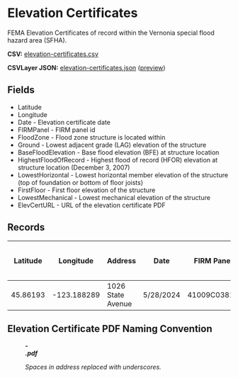 # Elevation Certificates

FEMA Elevation Certificates of record within the Vernonia special flood hazard area (SFHA).

**CSV:** [elevation-certificates.csv](elevation-certificates.csv)

**CSVLayer JSON:** [elevation-certificates.json](elevation-certificates.json) ([preview](../preview.html?csv=https%3A%2F%2Fcityofvernonia.github.io%2Fgeospatial-data%2Felevation-certificates%2Felevation-certificates.json))

## Fields

* Latitude
* Longitude
* Date - Elevation certificate date
* FIRMPanel - FIRM panel id
* FloodZone - Flood zone structure is located within
* Ground - Lowest adjacent grade (LAG) elevation of the structure
* BaseFloodElevation - Base flood elevation (BFE) at structure location
* HighestFloodOfRecord - Highest flood of record (HFOR) elevation at structure location (December 3, 2007)
* LowestHorizontal - Lowest horizontal member elevation of the structure (top of foundation or bottom of floor joists)
* FirstFloor - First floor elevation of the structure
* LowestMechanical - Lowest mechanical elevation of the structure
* ElevCertURL - URL of the elevation certificate PDF

## Records

| Latitude | Longitude | Address | Date | FIRM Panel | Flood Zone | Ground | Base Flood Elevation | Highest Flood of Record | First Floor | Lowest Mechanical | PDF |
| --- | --- | --- | --- | --- | --- | --- | --- | --- | --- | --- | :---: |
45.86193 | -123.188289 | 1026 State Avenue | 5/28/2024 | 41009C0381D | Zone AE | 619.5 | 621.2 | 622.2 | 624.5 | 624.5 | [View](https://cityofvernonia.github.io/geospatial-data/elevation-certificates/20240528-1206_State_Avenue.pdf) |

## Elevation Certificate PDF Naming Convention

**<YYYY><MM><DD>-<ADDRESS>.pdf**

Spaces in address replaced with underscores.
